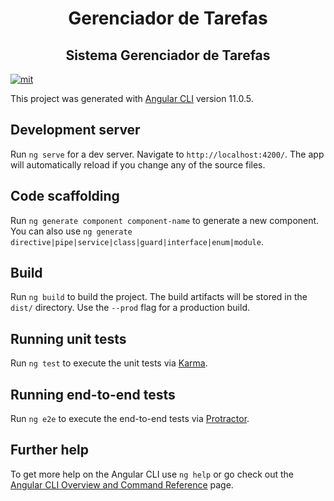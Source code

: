 <h1 align="center">
  Gerenciador de Tarefas
</h1>
<h2 align="center">
  Sistema Gerenciador de Tarefas
</h2>
<a href="https://github/license/anisberto/ProjetoGerenciadorDeTarefas">
    <img alt="mit" src="https://img.shields.io/github/license/anisberto/ProjetoGerenciadorDeTarefas">
  </a>

This project was generated with [Angular CLI](https://github.com/angular/angular-cli) version 11.0.5.

## Development server

Run `ng serve` for a dev server. Navigate to `http://localhost:4200/`. The app will automatically reload if you change any of the source files.

## Code scaffolding

Run `ng generate component component-name` to generate a new component. You can also use `ng generate directive|pipe|service|class|guard|interface|enum|module`.

## Build

Run `ng build` to build the project. The build artifacts will be stored in the `dist/` directory. Use the `--prod` flag for a production build.

## Running unit tests

Run `ng test` to execute the unit tests via [Karma](https://karma-runner.github.io).

## Running end-to-end tests

Run `ng e2e` to execute the end-to-end tests via [Protractor](http://www.protractortest.org/).

## Further help

To get more help on the Angular CLI use `ng help` or go check out the [Angular CLI Overview and Command Reference](https://angular.io/cli) page.
